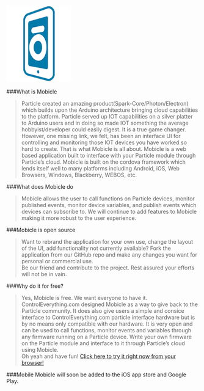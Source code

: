 [![alt tag](icon.png)](http://mobicle.io)

###What is Mobicle
>Particle created an amazing product(Spark-Core/Photon/Electron) which builds upon the Arduino architecture bringing cloud capabilities to the platform.  Particle served up IOT capabilities on a silver platter to Arduino users and in doing so made IOT something the average hobbyist/developer could easily digest.  It is a true game changer.  However, one missing link, we felt, has been an interface UI for controlling and monitoring those IOT devices you have worked so hard to create.  That is what Mobicle is all about.
Mobicle is a web based application built to interface with your Particle module through Particle’s cloud.  Mobicle is built on the cordova framework which lends itself well to many platforms including Android, iOS, Web Browsers, Windows, Blackberry, WEBOS, etc.

###What does Mobicle do

>Mobicle allows the user to call functions on Particle devices, monitor published events, monitor device variables, and publish events which devices can subscribe to.  We will continue to add features to Mobicle making it more robust to the user experience.

###Mobicle is open source
>Want to rebrand the application for your own use, change the layout of the UI, add functionality not currently available?  Fork the application from our GitHub repo and make any changes you want for personal or commercial use.  
Be our friend and contribute to the project. Rest assured your efforts will not be in vain.

###Why do it for free?
>Yes, Mobicle is free. We want everyone to have it. ControlEverything.com designed Mobicle as a way to give back to the Particle community. It does also give users a simple and consice interface to ControlEverything.com particle interface hardware but is by no means only compatible with our hardware.  It is very open and can be used to call functions, monitor events and variables through any firmware running on a Particle device.  Write your own firmware on the Particle module and interface to it through Particle’s cloud using Mobicle.  
Oh yeah and have fun!
[Click here to try it right now from your browser!](http://mobicle.io)

###Mobile
Mobicle will soon be added to the iOS app store and Google Play.

